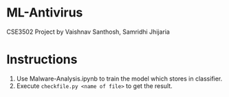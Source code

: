 # ML-Antivirus
CSE3502 Project by Vaishnav Santhosh, Samridhi Jhijaria

# Instructions
1. Use Malware-Analysis.ipynb to train the model which stores in classifier.
2. Execute `checkfile.py <name of file>` to get the result.